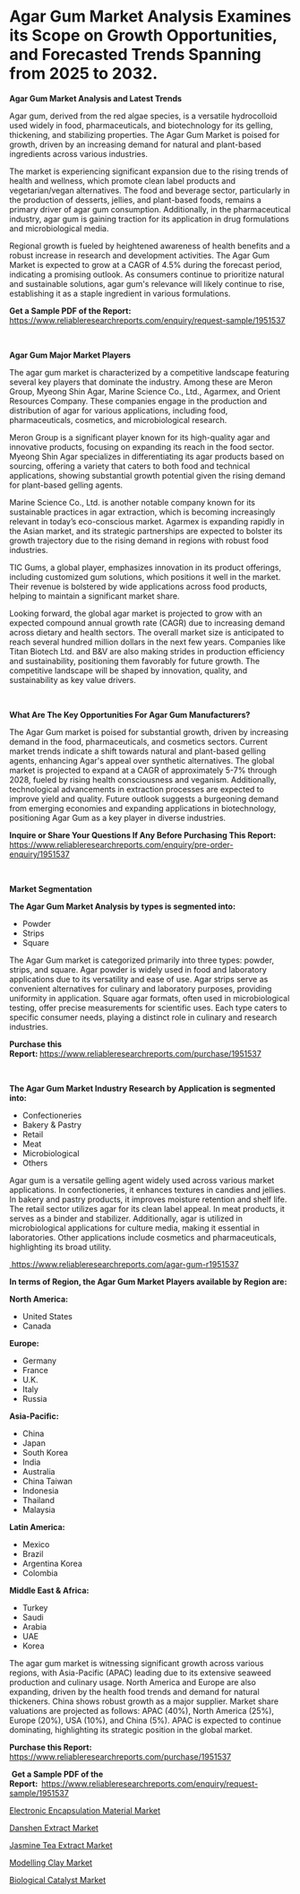 <p><h1>Agar Gum Market Analysis Examines its Scope on Growth Opportunities, and Forecasted Trends Spanning from 2025 to 2032.</h1></p><p><strong>Agar Gum Market Analysis and Latest Trends</strong></p>
<p><p>Agar gum, derived from the red algae species, is a versatile hydrocolloid used widely in food, pharmaceuticals, and biotechnology for its gelling, thickening, and stabilizing properties. The Agar Gum Market is poised for growth, driven by an increasing demand for natural and plant-based ingredients across various industries. </p><p>The market is experiencing significant expansion due to the rising trends of health and wellness, which promote clean label products and vegetarian/vegan alternatives. The food and beverage sector, particularly in the production of desserts, jellies, and plant-based foods, remains a primary driver of agar gum consumption. Additionally, in the pharmaceutical industry, agar gum is gaining traction for its application in drug formulations and microbiological media.</p><p>Regional growth is fueled by heightened awareness of health benefits and a robust increase in research and development activities. The Agar Gum Market is expected to grow at a CAGR of 4.5% during the forecast period, indicating a promising outlook. As consumers continue to prioritize natural and sustainable solutions, agar gum's relevance will likely continue to rise, establishing it as a staple ingredient in various formulations.</p></p>
<p><strong>Get a Sample PDF of the Report:&nbsp;</strong> <a href="https://www.reliableresearchreports.com/enquiry/request-sample/1951537?utm_campaign=34&utm_medium=2&utm_source=Github&utm_content=ia&utm_term=31012025&utm_id=agar-gum">https://www.reliableresearchreports.com/enquiry/request-sample/1951537</a></p>
<p>&nbsp;</p>
<p><strong>Agar Gum Major Market Players</strong></p>
<p><p>The agar gum market is characterized by a competitive landscape featuring several key players that dominate the industry. Among these are Meron Group, Myeong Shin Agar, Marine Science Co., Ltd., Agarmex, and Orient Resources Company. These companies engage in the production and distribution of agar for various applications, including food, pharmaceuticals, cosmetics, and microbiological research.</p><p>Meron Group is a significant player known for its high-quality agar and innovative products, focusing on expanding its reach in the food sector. Myeong Shin Agar specializes in differentiating its agar products based on sourcing, offering a variety that caters to both food and technical applications, showing substantial growth potential given the rising demand for plant-based gelling agents.</p><p>Marine Science Co., Ltd. is another notable company known for its sustainable practices in agar extraction, which is becoming increasingly relevant in today’s eco-conscious market. Agarmex is expanding rapidly in the Asian market, and its strategic partnerships are expected to bolster its growth trajectory due to the rising demand in regions with robust food industries.</p><p>TIC Gums, a global player, emphasizes innovation in its product offerings, including customized gum solutions, which positions it well in the market. Their revenue is bolstered by wide applications across food products, helping to maintain a significant market share.</p><p>Looking forward, the global agar market is projected to grow with an expected compound annual growth rate (CAGR) due to increasing demand across dietary and health sectors. The overall market size is anticipated to reach several hundred million dollars in the next few years. Companies like Titan Biotech Ltd. and B&V are also making strides in production efficiency and sustainability, positioning them favorably for future growth. The competitive landscape will be shaped by innovation, quality, and sustainability as key value drivers.</p></p>
<p>&nbsp;</p>
<p><strong>What Are The Key Opportunities For Agar Gum Manufacturers?</strong></p>
<p><p>The Agar Gum market is poised for substantial growth, driven by increasing demand in the food, pharmaceuticals, and cosmetics sectors. Current market trends indicate a shift towards natural and plant-based gelling agents, enhancing Agar's appeal over synthetic alternatives. The global market is projected to expand at a CAGR of approximately 5-7% through 2028, fueled by rising health consciousness and veganism. Additionally, technological advancements in extraction processes are expected to improve yield and quality. Future outlook suggests a burgeoning demand from emerging economies and expanding applications in biotechnology, positioning Agar Gum as a key player in diverse industries.</p></p>
<p><strong>Inquire or Share Your Questions If Any Before Purchasing This Report:</strong> <a href="https://www.reliableresearchreports.com/enquiry/pre-order-enquiry/1951537?utm_campaign=34&utm_medium=2&utm_source=Github&utm_content=ia&utm_term=31012025&utm_id=agar-gum">https://www.reliableresearchreports.com/enquiry/pre-order-enquiry/1951537</a></p>
<p>&nbsp;</p>
<p><strong>Market Segmentation</strong></p>
<p><strong>The Agar Gum Market Analysis by types is segmented into:</strong></p>
<p><ul><li>Powder</li><li>Strips</li><li>Square</li></ul></p>
<p><p>The Agar Gum market is categorized primarily into three types: powder, strips, and square. Agar powder is widely used in food and laboratory applications due to its versatility and ease of use. Agar strips serve as convenient alternatives for culinary and laboratory purposes, providing uniformity in application. Square agar formats, often used in microbiological testing, offer precise measurements for scientific uses. Each type caters to specific consumer needs, playing a distinct role in culinary and research industries.</p></p>
<p><strong>Purchase this Report:&nbsp;</strong><a href="https://www.reliableresearchreports.com/purchase/1951537?utm_campaign=34&utm_medium=2&utm_source=Github&utm_content=ia&utm_term=31012025&utm_id=agar-gum">https://www.reliableresearchreports.com/purchase/1951537</a></p>
<p>&nbsp;</p>
<p><strong>The Agar Gum Market Industry Research by Application is segmented into:</strong></p>
<p><ul><li>Confectioneries</li><li>Bakery & Pastry</li><li>Retail</li><li>Meat</li><li>Microbiological</li><li>Others</li></ul></p>
<p><p>Agar gum is a versatile gelling agent widely used across various market applications. In confectioneries, it enhances textures in candies and jellies. In bakery and pastry products, it improves moisture retention and shelf life. The retail sector utilizes agar for its clean label appeal. In meat products, it serves as a binder and stabilizer. Additionally, agar is utilized in microbiological applications for culture media, making it essential in laboratories. Other applications include cosmetics and pharmaceuticals, highlighting its broad utility.</p></p>
<p><a href="https://www.reliableresearchreports.com/agar-gum-r1951537?utm_campaign=34&utm_medium=2&utm_source=Github&utm_content=ia&utm_term=31012025&utm_id=agar-gum">&nbsp;https://www.reliableresearchreports.com/agar-gum-r1951537</a></p>
<p><strong>In terms of Region, the Agar Gum Market Players available by Region are:</strong></p>
<p>
    <p> <strong> North America: </strong>
        <ul>
            <li>United States</li>
            <li>Canada</li>
        </ul>
        </p> 
    <p> <strong> Europe: </strong>
        <ul>
            <li>Germany</li>
            <li>France</li>
            <li>U.K.</li>
            <li>Italy</li>
            <li>Russia</li>
        </ul>
        </p> 
    <p> <strong> Asia-Pacific: </strong>
        <ul>
            <li>China</li>
            <li>Japan</li>
            <li>South Korea</li>
            <li>India</li>
            <li>Australia</li>
            <li>China Taiwan</li>
            <li>Indonesia</li>
            <li>Thailand</li>
            <li>Malaysia</li>
        </ul>
        </p> 
    <p> <strong> Latin America: </strong>
        <ul>
            <li>Mexico</li>
            <li>Brazil</li>
            <li>Argentina Korea</li>
            <li>Colombia</li>
        </ul>
        </p> 
    <p> <strong> Middle East & Africa: </strong>
        <ul>
            <li>Turkey</li>
            <li>Saudi</li>
            <li>Arabia</li>
            <li>UAE</li>
            <li>Korea</li>
        </ul>
    </p>
    </p>
<p><p>The agar gum market is witnessing significant growth across various regions, with Asia-Pacific (APAC) leading due to its extensive seaweed production and culinary usage. North America and Europe are also expanding, driven by the health food trends and demand for natural thickeners. China shows robust growth as a major supplier. Market share valuations are projected as follows: APAC (40%), North America (25%), Europe (20%), USA (10%), and China (5%). APAC is expected to continue dominating, highlighting its strategic position in the global market.</p></p>
<p><strong>Purchase this Report: </strong><a href="https://www.reliableresearchreports.com/purchase/1951537?utm_campaign=34&utm_medium=2&utm_source=Github&utm_content=ia&utm_term=31012025&utm_id=agar-gum">https://www.reliableresearchreports.com/purchase/1951537</a></p>
<p>&nbsp;<strong>Get a Sample PDF of the Report:&nbsp;&nbsp;</strong><a href="https://www.reliableresearchreports.com/enquiry/request-sample/1951537?utm_campaign=34&utm_medium=2&utm_source=Github&utm_content=ia&utm_term=31012025&utm_id=agar-gum">https://www.reliableresearchreports.com/enquiry/request-sample/1951537</a></p>
<p><strong></strong></p>
<p><p><a href="https://github.com/lashaunm5st/Market-Research-Report-List-1/blob/main/electronic-encapsulation-material-market.md?utm_campaign=34&utm_medium=2&utm_source=Github&utm_content=ia&utm_term=31012025&utm_id=agar-gum">Electronic Encapsulation Material Market</a></p><p><a href="https://github.com/osbornrdaflalo/Market-Research-Report-List-1/blob/main/danshen-extract-market.md?utm_campaign=34&utm_medium=2&utm_source=Github&utm_content=ia&utm_term=31012025&utm_id=agar-gum">Danshen Extract Market</a></p><p><a href="https://github.com/antonioc6hal/Market-Research-Report-List-1/blob/main/jasmine-tea-extract-market.md?utm_campaign=34&utm_medium=2&utm_source=Github&utm_content=ia&utm_term=31012025&utm_id=agar-gum">Jasmine Tea Extract Market</a></p><p><a href="https://github.com/ElviraLeka1962/Market-Research-Report-List-1/blob/main/modelling-clay-market.md?utm_campaign=34&utm_medium=2&utm_source=Github&utm_content=ia&utm_term=31012025&utm_id=agar-gum">Modelling Clay Market</a></p><p><a href="https://github.com/kimberjam0i/Market-Research-Report-List-1/blob/main/biological-catalyst-market.md?utm_campaign=34&utm_medium=2&utm_source=Github&utm_content=ia&utm_term=31012025&utm_id=agar-gum">Biological Catalyst Market</a></p></p>
